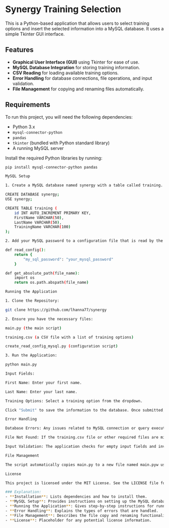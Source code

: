 # Synergy Training Selection

This is a Python-based application that allows users to select training options and insert the selected information into a MySQL database. 
It uses a simple Tkinter GUI interface.

## Features
- **Graphical User Interface (GUI)** using Tkinter for ease of use.
- **MySQL Database Integration** for storing training information.
- **CSV Reading** for loading available training options.
- **Error Handling** for database connections, file operations, and input validation.
- **File Management** for copying and renaming files automatically.

## Requirements

To run this project, you will need the following dependencies:

- Python 3.x
- `mysql-connector-python`
- `pandas`
- `tkinter` (bundled with Python standard library)
- A running MySQL server

Install the required Python libraries by running:

```bash
pip install mysql-connector-python pandas

MySQL Setup

1. Create a MySQL database named synergy with a table called training. The table schema should look like this:

CREATE DATABASE synergy;
USE synergy;

CREATE TABLE training (
    id INT AUTO_INCREMENT PRIMARY KEY,
    FirstName VARCHAR(50),
    LastName VARCHAR(50),
    TrainingName VARCHAR(100)
);

2. Add your MySQL password to a configuration file that is read by the read_config() function. Ensure you have the file create_read_config_mysql.py to handle configurations. An example configuration file could look like this:

def read_config():
    return {
        "my_sql_password": "your_mysql_password"
    }

def get_absolute_path(file_name):
    import os
    return os.path.abspath(file_name)

Running the Application

1. Clone the Repository:

git clone https://github.com/lhanna77/synergy

2. Ensure you have the necessary files:

main.py (the main script)

training.csv (a CSV file with a list of training options)

create_read_config_mysql.py (configuration script)

3. Run the Application:

python main.py

Input Fields:

First Name: Enter your first name.

Last Name: Enter your last name.

Training Options: Select a training option from the dropdown.

Click "Submit" to save the information to the database. Once submitted, the program will close automatically.

Error Handling

Database Errors: Any issues related to MySQL connection or query execution are caught, and an appropriate error message is displayed.

File Not Found: If the training.csv file or other required files are missing, the program will display an error and terminate.

Input Validation: The application checks for empty input fields and invalid selections before proceeding.

File Management

The script automatically copies main.py to a new file named main.pyw using the file_copy_rename function. This ensures the latest version of the script is renamed for different execution contexts.

License

This project is licensed under the MIT License. See the LICENSE file for details.

### Explanation:
- **Installation**: Lists dependencies and how to install them.
- **MySQL Setup**: Provides instructions on setting up the MySQL database.
- **Running the Application**: Gives step-by-step instructions for running the app.
- **Error Handling**: Explains the types of errors that are handled.
- **File Management**: Describes the file copy and renaming functionality.
- **License**: Placeholder for any potential license information.